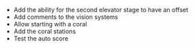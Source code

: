 * Add the ability for the second elevator stage to have an offset
 * Add comments to the vision systems
 * Allow starting with a coral
 * Add the coral stations
 * Test the auto score